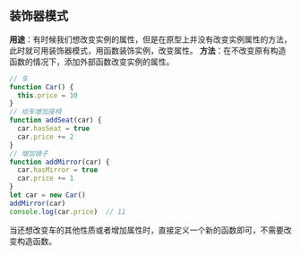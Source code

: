 ## 装饰器模式
**用途**：有时候我们想改变实例的属性，但是在原型上并没有改变实例属性的方法，此时就可用装饰器模式，用函数装饰实例，改变属性。
**方法**：在不改变原有构造函数的情况下，添加外部函数改变实例的属性。

```javascript
// 车
function Car() {
  this.price = 10
}
// 给车增加座椅
function addSeat(car) {
  car.hasSeat = true
  car.price += 2
}
// 增加镜子
function addMirror(car) {
  car.hasMirror = true
  car.price += 1
}
let car = new Car()
addMirror(car)
console.log(car.price)	// 11
```
当还想改变车的其他性质或者增加属性时，直接定义一个新的函数即可，不需要改变构造函数。
